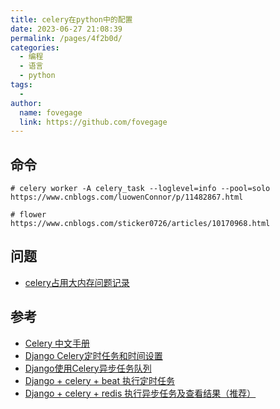 ```yaml
---
title: celery在python中的配置
date: 2023-06-27 21:08:39
permalink: /pages/4f2b0d/
categories:
  - 编程
  - 语言
  - python
tags:
  - 
author: 
  name: fovegage
  link: https://github.com/fovegage
---
```

## 命令

```
# celery worker -A celery_task --loglevel=info --pool=solo
https://www.cnblogs.com/luowenConnor/p/11482867.html

# flower
https://www.cnblogs.com/sticker0726/articles/10170968.html
```

## 问题

- [celery占用大内存问题记录](https://blog.csdn.net/bbhe_work/article/details/81063933)

## 参考

- [Celery 中文手册](https://www.celerycn.io/)
- [Django Celery定时任务和时间设置](https://yshblog.com/blog/164)
- [Django使用Celery异步任务队列](https://www.cnblogs.com/StitchSun/p/8552488.html)
- [Django + celery + beat 执行定时任务](http://zhuoqun.info/article/203/)
- [Django + celery + redis 执行异步任务及查看结果（推荐）](http://zhuoqun.info/article/200/)